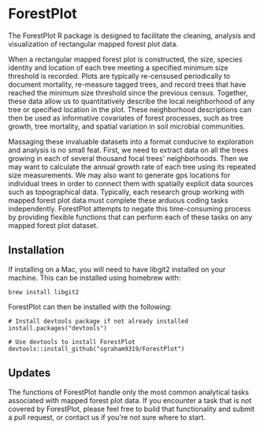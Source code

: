 # ForestPlot

The ForestPlot R package is designed to facilitate the cleaning, analysis and
visualization of rectangular mapped forest plot data.

When a rectangular mapped forest plot is constructed, the size, species identity
and location of each tree meeting a specified minimum size threshold is 
recorded. Plots are typically re-censused periodically to document mortality,
re-measure tagged trees, and record trees that have reached the minimum size
threshold since the previous census. Together, these data allow us to
quantitatively describe the local neighborhood of any tree or specified location
in the plot. These neighborhood descriptions can then be used as informative
covariates of forest processes, such as tree growth, tree mortality, and 
spatial variation in soil microbial communities.

Massaging these invaluable datasets into a format conducive to exploration and
analysis is no small feat. First, we need to extract data on all the trees
growing in each of several thousand focal trees' neighborhoods. Then we may
want to calculate the annual growth rate of each tree using its repeated size
measurements. We may also want to generate gps locations for individual trees
in order to connect them with spatially explicit data sources such as 
topographical data. Typically, each research group working with mapped forest
plot data must complete these arduous coding tasks independently. ForestPlot
attempts to negate this time-consuming process by providing flexible functions
that can perform each of these tasks on any mapped forest plot dataset.

## Installation

If installing on a Mac, you will need to have libgit2 installed on your 
machine. This can be installed using homebrew with:
```
brew install libgit2
```

ForestPlot can then be installed with the following:
```
# Install devtools package if not already installed
install.packages("devtools")

# Use devtools to install ForestPlot
devtools::install_github("sgraham9319/ForestPlot")
```

## Updates

The functions of ForestPlot handle only the most common analytical tasks
associated with mapped forest plot data. If you encounter a task that is not
covered by ForestPlot, please feel free to build that functionality and submit
a pull request, or contact us if you're not sure where to start.
